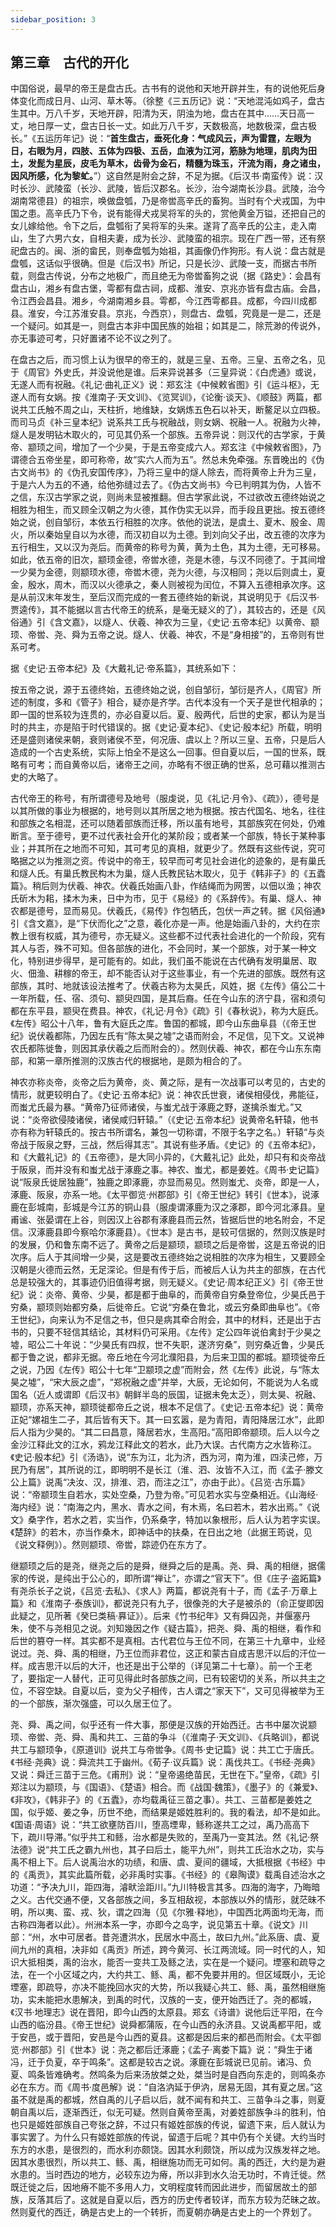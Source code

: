 ```yaml
---
sidebar_position: 3
---
```


## 第三章　古代的开化

中国俗说，最早的帝王是盘古氏。古书有的说他和天地开辟并生，有的说他死后身体变化而成日月、山河、草木等。（徐整《三五历记》说：“天地混沌如鸡子，盘古生其中。万八千岁，天地开辟，阳清为天，阴浊为地，盘古在其中……天日高一丈，地日厚一丈，盘古日长一丈。如此万八千岁，天数极高，地数极深，盘古极长。”《五运历年记》说：“**首生盘古，垂死化身：气成风云，声为雷霆，左眼为日，右眼为月，四肢、五体为四极、五岳，血液为江河，筋脉为地理，肌肉为田土，发髭为星辰，皮毛为草木，齿骨为金石，精髓为珠玉，汗流为雨，身之诸虫，因风所感，化为黎虻。**”）这自然是附会之辞，不足为据。《后汉书·南蛮传》说：汉时长沙、武陵蛮（长沙、武陵，皆后汉郡名。长沙，治今湖南长沙县。武陵，治今湖南常德县）的祖宗，唤做盘瓠，乃是帝喾高辛氏的畜狗。当时有个犬戎国，为中国之患。高辛氏乃下令，说有能得犬戎吴将军的头的，赏他黄金万镒，还把自己的女儿嫁给他。令下之后，盘瓠衔了吴将军的头来。遂背了高辛氏的公主，走入南山，生了六男六女，自相夫妻，成为长沙、武陵蛮的祖宗。现在广西一带，还有祭祀盘古的。闽、浙的畲民，则奉盘瓠为始祖，其画像仍作狗形。有人说：盘古就是盘瓠，这话似乎很确。但是《后汉书》所记，只是长沙、武陵一支，而据古书所载，则盘古传说，分布之地极广，而且绝无为帝喾畜狗之说（据《路史》：会昌有盘古山，湘乡有盘古堡，雩都有盘古祠，成都、淮安、京兆亦皆有盘古庙。会昌，令江西会昌县。湘乡，今湖南湘乡县。雩都，今江西雩都县。成都，今四川成都县。淮安，今江苏淮安县。京兆，今西京），则盘古、盘瓠，究竟是一是二，还是一个疑问。如其是一，则盘古本非中国民族的始祖；如其是二，除荒渺的传说外，亦无事迹可考，只好置诸不论不议之列了。

在盘古之后，而习惯上认为很早的帝王的，就是三皇、五帝。三皇、五帝之名，见于《周官》外史氏，并没说他是谁。后来异说甚多（三皇异说：《白虎通》或说，无遂人而有祝融。《礼记·曲礼正义》说：郑玄注《中候敕省图》引《运斗枢》，无遂人而有女娲。按《淮南子·天文训》、《览冥训》，《论衡·谈天》、《顺鼓》两篇，都说共工氏触不周之山，天柱折，地维缺，女娲炼五色石以补天，断鳌足以立四极。而司马贞《补三皇本纪》说系共工氏与祝融战，则女娲、祝融一人。祝融为火神，燧人是发明钻木取火的，可见其仍系一个部族。五帝异说：则汉代的古学家，于黄帝、颛顼之间，增加了一个少昊，于是五帝变成六人。郑玄注《中候敕省图》，乃谓德合五帝坐星，即可称帝，故“实六人而为五”。然总未免牵强。东晋晚出的《伪古文尚书》的《伪孔安国传序》，乃将三皇中的燧人除去，而将黄帝上升为三皇，于是六人为五的不通，给他弥缝过去了。《伪古文尚书》今已判明其为伪，人皆不之信，东汉古学家之说，则尚未显被推翻。但古学家此说，不过欲改五德终始说之相胜为相生，而又顾全汉朝之为火德，其作伪实无以异，而手段且更拙。按五德终始之说，创自邹衍，本依五行相胜的次序。依他的说法，是虞土、夏木、殷金、周火，所以秦始皇自以为水德，而汉初自以为土德。到刘向父子出，改五德的次序为五行相生，又以汉为尧后。而黄帝的称号为黄，黄为土色，其为土德，无可移易。如此，依五帝的旧次，颛顼金德，帝喾水德，尧是木德，与汉不同德了。于其间增一少昊为金德，则颛顼水德，帝喾木德，尧为火德，与汉相同；尧以后则虞土，夏金，殷水，周木，而汉以火德承之，秦人则被视为闰位，不算入五德相承次序。这是从前汉末年发生，至后汉而完成的一套五德终始的新说，其说明见于《后汉书·贾逵传》，其不能据以言古代帝王的统系，是毫无疑义的了），其较古的，还是《风俗通》引《含文嘉》，以燧人、伏羲、神农为三皇，《史记·五帝本纪》以黄帝、颛顼、帝喾、尧、舜为五帝之说。燧人、伏羲、神农，不是“身相接”的，五帝则有世系可考。

据《史记·五帝本纪》及《大戴礼记·帝系篇》，其统系如下：

按五帝之说，源于五德终始，五德终始之说，创自邹衍，邹衍是齐人，《周官》所述的制度，多和《管子》相合，疑亦是齐学。古代本没有一个天子是世代相承的；即一国的世系较为连贯的，亦必自夏以后。夏、殷两代，后世的史家，都认为是当时的共主，亦是陷于时代错误的。据《史记·夏本纪》、《史记·殷本纪》所载，明明还是盛则诸侯来朝，衰则诸侯不至，何况唐、虞以上？所以三皇、五帝，只是后人造成的一个古史系统，实际上怕全不是这么一回事。但自夏以后，一国的世系，既略有可考；而自黄帝以后，诸帝王之间，亦略有不很正确的世系，总可藉以推测古史的大略了。

古代帝王的称号，有所谓德号及地号（服虔说，见《礼记·月令》、《疏》），德号是以其所做的事业为根据的，地号则以其所居之地为根据。按古代国名、地名，往往和部族之名相混，还可以随着部族而迁移，所以虽有地号，其部族究在何处，仍难断言。至于德号，更不过代表社会开化的某阶段；或者某一个部族，特长于某种事业；并其所在之地而不可知，其可考见的真相，就更少了。然既有这些传说，究可略据之以为推测之资。传说中的帝王，较早而可考见社会进化的迹象的，是有巢氏和燧人氏。有巢氏教民构木为巢，燧人氏教民钻木取火，见于《韩非子》的《五蠹篇》。稍后则为伏羲、神农。伏羲氏始画八卦，作结绳而为网罟，以佃以渔；神农氏斫木为耜，揉木为耒，日中为市，见于《易经》的《系辞传》。有巢、燧人、神农都是德号，显而易见。伏羲氏，《易传》作包牺氏，包伏一声之转。据《风俗通》引《含文嘉》，是“下伏而化之”之意，羲化亦是一声。他是始画八卦的，大约在宗教上很有权威，其为德号，亦无疑义。这些都不过代表社会进化的一个阶段，究有其人与否，殊不可知。但各部族的进化，不会同时，某一个部族，对于某一种文化，特别进步得早，是可能有的。如此，我们虽不能说在古代确有发明巢居、取火、佃渔、耕稼的帝王，却不能否认对于这些事业，有一个先进的部族。既然有这部族，其时、地就该设法推考了。伏羲古称为太昊氏，风姓，据《左传》僖公二十一年所载，任、宿、须句、颛臾四国，是其后裔。任在今山东的济宁县，宿和须句都在东平县，颛臾在费县。神农，《礼记·月令》《疏》引《春秋说》，称为大庭氏。《左传》昭公十八年，鲁有大庭氏之库。鲁国的都城，即今山东曲阜县（《帝王世纪》说伏羲都陈，乃因左氏有“陈太昊之墟”之语而附会，不足信，见下文。又说神农氏都陈徙鲁，则因其承伏羲之后而附会的）。然则伏羲、神农，都在今山东东南部，和第一章所推测的汉族古代的根据地，是颇为相合的了。

神农亦称炎帝，炎帝之后为黄帝，炎、黄之际，是有一次战事可以考见的，古史的情形，就更较明白了。《史记·五帝本纪》说：神农氏世衰，诸侯相侵伐，弗能征，而蚩尤氏最为暴。“黄帝乃征师诸侯，与蚩尤战于涿鹿之野，遂擒杀蚩尤。”又说：“炎帝欲侵陵诸侯，诸侯咸归轩辕。”（《史记·五帝本纪》说黄帝名轩辕，他书亦有称为轩辕氏的。按古书所谓名，兼包一切称谓，不限于名字之名。）轩辕“与炎帝战于阪泉之野，三战，然后得其志”。其说有些矛盾。《史记》的《五帝本纪》，和《大戴礼记》的《五帝德》，是大同小异的，《大戴礼记》此处，却只有和炎帝战于阪泉，而并没有和蚩尤战于涿鹿之事。神农、蚩尤，都是姜姓。《周书·史记篇》说“阪泉氏徙居独鹿”，独鹿之即涿鹿，亦显而易见。然则蚩尤、炎帝，即是一人，涿鹿、阪泉，亦系一地。《太平御览·州郡部》引《帝王世纪》转引《世本》，说涿鹿在彭城南，彭城是今江苏的铜山县（服虔谓涿鹿为汉之涿郡，即今河北涿县。皇甫谧、张晏谓在上谷，则因汉上谷郡有涿鹿县而云然，皆据后世的地名附会，不足信。汉涿鹿县即今察哈尔涿鹿县）。《世本》是古书，是较可信据的，然则汉族是时的发展，仍和鲁东南不远了。黄帝之后是颛顼，颛顼之后是帝喾，这是五帝说的旧次序。后人于其间增一少昊，这是要改五德终始之说相胜的次序为相生，又要顾全汉朝是火德而云然，无足深论。但是有传于后，而被后人认为共主的部族，在古代总是较强大的，其事迹仍旧值得考据，则无疑义。《史记·周本纪正义》引《帝王世纪》说：炎帝、黄帝、少昊，都是都于曲阜的，而黄帝自穷桑登帝位，少昊氏邑于穷桑，颛顼则始都穷桑，后徙帝丘。它说“穷桑在鲁北，或云穷桑即曲阜也”。《帝王世纪》，向来认为不足信之书，但只是病其牵合附会，其中的材料，还是出于古书的，只要不轻信其结论，其材料仍可采用。《左传》定公四年说伯禽封于少昊之墟，昭公二十年说：“少昊氏有四叔，世不失职，遂济穷桑”，则穷桑近鲁，少昊氏都于鲁之说，都非无据。帝丘地在今河北濮阳县，为后来卫国的都城。颛顼徙帝丘之说，乃因《左传》昭公十七年“卫颛顼之虚”而附会，然《左传》此说，与“陈太昊之墟”，“宋大辰之虚”，“郑祝融之虚”并举，大辰，无论如何，不能说为人名或国名（近人或谓即《后汉书》朝鲜半岛的辰国，证据未免太乏），则太昊、祝融、颛顼，亦系天神，颛顼徙都帝丘之说，根本不足信了。《史记·五帝本纪》说：黄帝正妃“嫘祖生二子，其后皆有天下。其一曰玄嚣，是为青阳，青阳降居江水”，此即后人指为少昊的。“其二曰昌意，降居若水，生高阳。”高阳即帝颛顼。后人以今之金沙江释此文的江水，鸦龙江释此文的若水，此乃大误。古代南方之水皆称江。《史记·殷本纪》引《汤诰》，说“东为江，北为济，西为河，南为淮，四渎己修，万民乃有居”，其所说的江，即明明不是长江（淮、泗、汝皆不入江，而《孟子·滕文公上篇》说禹“决汝、汉，排淮、泗，而注之江”，亦由于此）。《吕览·古乐篇》说：“帝颛顼生自若水，实处空桑，乃登为帝。”可见若水实与空桑相近。《山海经·海内经》说：“南海之内，黑水、青水之间，有木焉，名曰若木，若水出焉。”《说文》桑字作，若水之若，实当作，仍系桑字，特加以象根形，后人认为若字实误。《楚辞》的若木，亦当作桑木，即神话中的扶桑，在日出之地（此据王筠说，见《说文释例》）。然则颛顼、帝喾，踪迹仍在东方了。

继颛顼之后的是尧，继尧之后的是舜，继舜之后的是禹。尧、舜、禹的相继，据儒家的传说，是纯出于公心的，即所谓“禅让”，亦谓之“官天下”。但《庄子·盗跖篇》有尧杀长子之说，《吕览·去私》、《求人》两篇，都说尧有十子，而《孟子·万章上篇》和《淮南子·泰族训》，都说尧只有九子，很像尧的大子是被杀的（俞正燮即因此疑之，见所著《癸巳类稿·奡证》）。后来《竹书纪年》又有舜囚尧，并偃塞丹朱，使不与尧相见之说。刘知幾因之作《疑古篇》，把尧、舜、禹的相继，看作和后世的篡夺一样。其实都不是真相。古代君位与王位不同，在第三十九章中，业经说过。尧、舜、禹的相继，乃王位而非君位，这正和蒙古自成吉思汗以后的汗位一样。成吉思汗以后的大汗，也还是出于公举的（详见第二十七章）。前一个王老了，要指定一人替代，正可见得此时各部族之间，已有较密切的关系，所以共主之位，不容空缺。自夏以后，变为父子相传，古人谓之“家天下”，又可见得被举为王的一个部族，渐次强盛，可以久居王位了。

尧、舜、禹之间，似乎还有一件大事，那便是汉族的开始西迁。古书中屡次说颛顼、帝喾、尧、舜、禹和共工、三苗的争斗（《淮南子·天文训》、《兵略训》，都说共工与颛顼争，《原道训》说共工与帝喾争。《周书·史记篇》说：共工亡于唐氏。《书经·尧典》说：舜流共工于幽州。《荀子·议兵篇》说：禹伐共工。《书经·尧典》又说：舜迁三苗于三危。《甫刑》说：“皇帝遏绝苗民，无世在下。”皇帝，《疏》引郑注以为颛顼，与《国语》、《楚语》相合。而《战国·魏策》，《墨子》的《兼爱》、《非攻》，《韩非子》的《五蠹》，亦均载禹征三苗之事）。共工、三苗都是姜姓之国，似乎姬、姜之争，历世不绝，而结果是姬姓胜利的。我的看法，却不是如此。《国语·周语》说：“共工欲壅防百川，堕高堙卑，鲧称遂共工之过，禹乃高高下下，疏川导滞。”似乎共工和鲧，治水都是失败的，至禹乃一变其法。然《礼记·祭法德》说“共工氏之霸九州也，其子曰后土，能平九州”，则共工氏治水之功，实与禹不相上下。后人说禹治水的功绩，和唐、虞、夏间的疆域，大抵根据《书经》中的《禹贡》，其实此篇所载，必非禹时实事。《书经》的《皋陶谟》载禹自述治水之功道：“予决九川，距四海，濬畎浍距川。”九川特极言其多。四海的海字，乃晦暗之义。古代交通不便，又各部族之间，多互相敌视，本部族以外的情形，就茫昧不明，所以夷、蛮、戎、狄，谓之四海（见《尔雅·释地》，中国西北两面均无海，而古称四海者以此）。州洲本系一字，亦即今之岛字，说见第五十章。《说文》川部：“州，水中可居者。昔尧遭洪水，民居水中高土，故曰九州。”此系唐、虞、夏间九州的真相，决非如《禹贡》所述，跨今黄河、长江两流域。同一时代的人，知识大抵相类，禹的治水，能否一变共工及鲧之法，实在是一个疑问。堙塞和疏导之法，在一个小区域之内，大约共工、鲧、禹，都不免要并用的。但区域既小，无论堙塞，即疏导，亦决不能挽回水灾的大势，所以我疑心共工、鲧、禹，虽然相继施功，实未能把水患解决，到禹的时代，汉族的一支，便开始西迁了。尧的都城，《汉书·地理志》说在晋阳，即今山西的太原县。郑玄《诗谱》说他后迁平阳，在今山西的临汾县。《帝王世纪》说舜都蒲阪，在今山西的永济县。又说禹都平阳，或于安邑，或于晋阳，安邑是今山西的夏县。这都是因后来的都邑而附会。《太平御览·州郡部》引《世本》说：尧之都后迁涿鹿；《孟子·离娄下篇》说：“舜生于诸冯，迁于负夏，卒于鸣条”。这都是较古之说。涿鹿在彭城说已见前。诸冯、负夏、鸣条皆难确考。然鸣条为后来汤放桀之处，桀当时是自西向东走的，则鸣条亦必在东方。而《周书·度邑解》说：“自洛汭延于伊汭，居易无固，其有夏之居。”这虽不就是禹的都城，然自禹的儿子启以后，就不闻有和共工、三苗争斗之事，则夏朝自禹以后，逐渐西迁，似无可疑。然则自黄帝至禹，对姜姓部族争斗的胜利，怕也只是姬姓部族自己夸张之辞，不过只有姬姓部族的传说，留遗下来，后人就认为事实罢了。为什么只有姬姓部族的传说，留遗于后呢？其中仍有个关键。大约当时东方的水患，是很烈的，而水利亦颇饶。因其水利颇饶，所以成为汉族发祥之地。因其水患很烈，所以共工、鲧、禹，相继施功而无可如何。禹的西迁，大约是为避水患的。当时西边的地方，必较东边为瘠，所以非到水久治无功时，不肯迁徙。然既迁徙之后，因地瘠不能不多用人力，文明程度转而因此进步，而留居故土的部族，反落其后了。这就是自夏以后，西方的历史传者较详，而东方较为茫昧之故。然则夏代的西迁，确是古史上的一个转折，而夏朝亦确是古史上的一个界划了。
